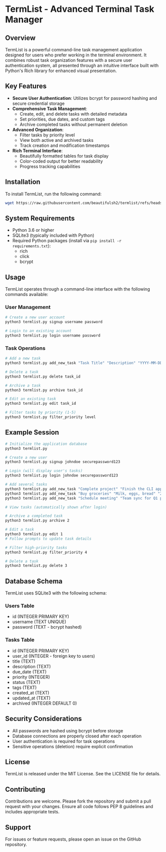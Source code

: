 # TermList - Advanced Terminal Task Manager

## Overview

TermList is a powerful command-line task management application designed for users who prefer working in the terminal environment. It combines robust task organization features with a secure user authentication system, all presented through an intuitive interface built with Python's Rich library for enhanced visual presentation.

## Key Features

- **Secure User Authentication**: Utilizes bcrypt for password hashing and secure credential storage
- **Comprehensive Task Management**:
  - Create, edit, and delete tasks with detailed metadata
  - Set priorities, due dates, and custom tags
  - Archive completed tasks without permanent deletion
- **Advanced Organization**:
  - Filter tasks by priority level
  - View both active and archived tasks
  - Track creation and modification timestamps
- **Rich Terminal Interface**:
  - Beautifully formatted tables for task display
  - Color-coded output for better readability
  - Progress tracking capabilities

## Installation

To install TermList, run the following command:

```bash
wget https://raw.githubusercontent.com/beautifulsh2/termlist/refs/heads/main/src/termlist.py && python3 termlist.py
```

## System Requirements

- Python 3.6 or higher
- SQLite3 (typically included with Python)
- Required Python packages (install via `pip install -r requirements.txt`):
  - rich
  - click
  - bcrypt

## Usage

TermList operates through a command-line interface with the following commands available:

### User Management

```bash
# Create a new user account
python3 termlist.py signup username password

# Login to an existing account
python3 termlist.py login username password
```

### Task Operations

```bash
# Add a new task
python3 termlist.py add_new_task "Task Title" "Description" "YYYY-MM-DD" priority "tag1,tag2"

# Delete a task
python3 termlist.py delete task_id

# Archive a task
python3 termlist.py archive task_id

# Edit an existing task
python3 termlist.py edit task_id

# Filter tasks by priority (1-5)
python3 termlist.py filter_priority level
```

## Example Session

```bash
# Initialize the application database
python3 termlist.py

# Create a new user
python3 termlist.py signup johndoe securepassword123

# Login (will display user's tasks)
python3 termlist.py login johndoe securepassword123

# Add several tasks
python3 termlist.py add_new_task "Complete project" "Finish the CLI application" "2023-12-15" 3 "work,urgent"
python3 termlist.py add_new_task "Buy groceries" "Milk, eggs, bread" "2023-12-10" 2 "personal"
python3 termlist.py add_new_task "Schedule meeting" "Team sync for Q1 planning" "2023-12-20" 4 "work"

# View tasks (automatically shown after login)

# Archive a completed task
python3 termlist.py archive 2

# Edit a task
python3 termlist.py edit 1
# Follow prompts to update task details

# Filter high-priority tasks
python3 termlist.py filter_priority 4

# Delete a task
python3 termlist.py delete 3
```

## Database Schema

TermList uses SQLite3 with the following schema:

### Users Table
- id (INTEGER PRIMARY KEY)
- username (TEXT UNIQUE)
- password (TEXT - bcrypt hashed)

### Tasks Table
- id (INTEGER PRIMARY KEY)
- user_id (INTEGER - foreign key to users)
- title (TEXT)
- description (TEXT)
- due_date (TEXT)
- priority (INTEGER)
- status (TEXT)
- tags (TEXT)
- created_at (TEXT)
- updated_at (TEXT)
- archived (INTEGER DEFAULT 0)

## Security Considerations

- All passwords are hashed using bcrypt before storage
- Database connections are properly closed after each operation
- User authentication is required for task operations
- Sensitive operations (deletion) require explicit confirmation

## License

TermList is released under the MIT License. See the LICENSE file for details.

## Contributing

Contributions are welcome. Please fork the repository and submit a pull request with your changes. Ensure all code follows PEP 8 guidelines and includes appropriate tests.

## Support

For issues or feature requests, please open an issue on the GitHub repository.
